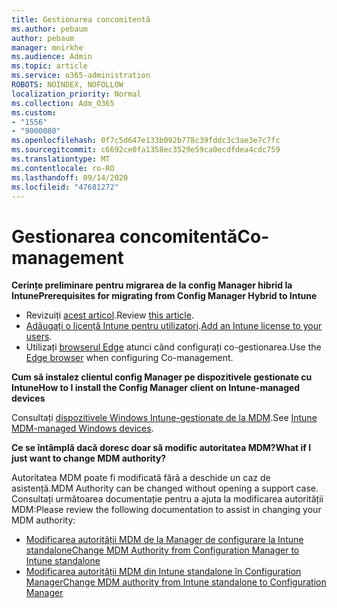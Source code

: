 ```yaml
---
title: Gestionarea concomitentă
ms.author: pebaum
author: pebaum
manager: mnirkhe
ms.audience: Admin
ms.topic: article
ms.service: o365-administration
ROBOTS: NOINDEX, NOFOLLOW
localization_priority: Normal
ms.collection: Adm_O365
ms.custom:
- "1556"
- "9000080"
ms.openlocfilehash: 0f7c5d647e133b092b778c39fddc3c3ae3e7c7fc
ms.sourcegitcommit: c6692ce0fa1358ec3529e59ca0ecdfdea4cdc759
ms.translationtype: MT
ms.contentlocale: ro-RO
ms.lasthandoff: 09/14/2020
ms.locfileid: "47681272"
---
```

# <a name="co-management"></a><span data-ttu-id="d0c32-102">Gestionarea concomitentă</span><span class="sxs-lookup"><span data-stu-id="d0c32-102">Co-management</span></span>

<span data-ttu-id="d0c32-103">**Cerințe preliminare pentru migrarea de la config Manager hibrid la Intune**</span><span class="sxs-lookup"><span data-stu-id="d0c32-103">**Prerequisites for migrating from Config Manager Hybrid to Intune**</span></span>

- <span data-ttu-id="d0c32-104">Revizuiți [acest articol](https://docs.microsoft.com/configmgr/mdm/deploy-use/migrate-hybridmdm-to-intunesa).</span><span class="sxs-lookup"><span data-stu-id="d0c32-104">Review [this article](https://docs.microsoft.com/configmgr/mdm/deploy-use/migrate-hybridmdm-to-intunesa).</span></span>
- <span data-ttu-id="d0c32-105">[Adăugați o licență Intune pentru utilizatori](https://docs.microsoft.com/intune/licenses-assign).</span><span class="sxs-lookup"><span data-stu-id="d0c32-105">[Add an Intune license to your users](https://docs.microsoft.com/intune/licenses-assign).</span></span>
- <span data-ttu-id="d0c32-106">Utilizați [browserul Edge](https://www.microsoft.com/windows/microsoft-edge) atunci când configurați co-gestionarea.</span><span class="sxs-lookup"><span data-stu-id="d0c32-106">Use the [Edge browser](https://www.microsoft.com/windows/microsoft-edge) when configuring Co-management.</span></span>

<span data-ttu-id="d0c32-107">**Cum să instalez clientul config Manager pe dispozitivele gestionate cu Intune**</span><span class="sxs-lookup"><span data-stu-id="d0c32-107">**How to I install the Config Manager client on Intune-managed devices**</span></span>

<span data-ttu-id="d0c32-108">Consultați [dispozitivele Windows Intune-gestionate de la MDM](https://docs.microsoft.com/configmgr/core/clients/deploy/deploy-clients-to-windows-computers#bkmk_mdm).</span><span class="sxs-lookup"><span data-stu-id="d0c32-108">See [Intune MDM-managed Windows devices](https://docs.microsoft.com/configmgr/core/clients/deploy/deploy-clients-to-windows-computers#bkmk_mdm).</span></span>

<span data-ttu-id="d0c32-109">**Ce se întâmplă dacă doresc doar să modific autoritatea MDM?**</span><span class="sxs-lookup"><span data-stu-id="d0c32-109">**What if I just want to change MDM authority?**</span></span>

<span data-ttu-id="d0c32-110">Autoritatea MDM poate fi modificată fără a deschide un caz de asistență.</span><span class="sxs-lookup"><span data-stu-id="d0c32-110">MDM Authority can be changed without opening a support case.</span></span> <span data-ttu-id="d0c32-111">Consultați următoarea documentație pentru a ajuta la modificarea autorității MDM:</span><span class="sxs-lookup"><span data-stu-id="d0c32-111">Please review the following documentation to assist in changing your MDM authority:</span></span>

- [<span data-ttu-id="d0c32-112">Modificarea autorității MDM de la Manager de configurare la Intune standalone</span><span class="sxs-lookup"><span data-stu-id="d0c32-112">Change MDM Authority from Configuration Manager to Intune standalone</span></span>](https://docs.microsoft.com/configmgr/mdm/deploy-use/migrate-change-mdm-authority)
- [<span data-ttu-id="d0c32-113">Modificarea autorității MDM din Intune standalone în Configuration Manager</span><span class="sxs-lookup"><span data-stu-id="d0c32-113">Change MDM authority from Intune standalone to Configuration Manager</span></span>](https://docs.microsoft.com/configmgr/mdm/deploy-use/change-mdm-authority)
